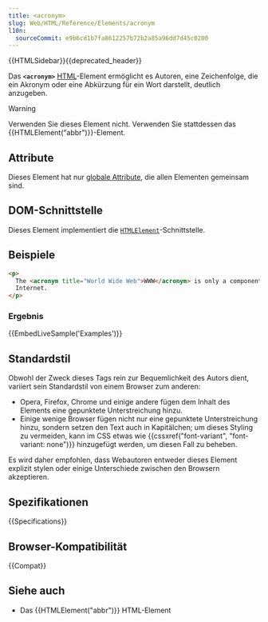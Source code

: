 ```yaml
---
title: <acronym>
slug: Web/HTML/Reference/Elements/acronym
l10n:
  sourceCommit: e9b6cd1b7fa8612257b72b2a85a96dd7d45c0200
---
```


{{HTMLSidebar}}{{deprecated_header}}

Das **`<acronym>`** [HTML](/de/docs/Web/HTML)-Element ermöglicht es Autoren, eine Zeichenfolge, die ein Akronym oder eine Abkürzung für ein Wort darstellt, deutlich anzugeben.

> [!WARNING]
> Verwenden Sie dieses Element nicht. Verwenden Sie stattdessen das {{HTMLElement("abbr")}}-Element.

## Attribute

Dieses Element hat nur [globale Attribute](/de/docs/Web/HTML/Reference/Global_attributes), die allen Elementen gemeinsam sind.

## DOM-Schnittstelle

Dieses Element implementiert die [`HTMLElement`](/de/docs/Web/API/HTMLElement)-Schnittstelle.

## Beispiele

```html
<p>
  The <acronym title="World Wide Web">WWW</acronym> is only a component of the
  Internet.
</p>
```

### Ergebnis

{{EmbedLiveSample('Examples')}}

## Standardstil

Obwohl der Zweck dieses Tags rein zur Bequemlichkeit des Autors dient, variiert sein Standardstil von einem Browser zum anderen:

- Opera, Firefox, Chrome und einige andere fügen dem Inhalt des Elements eine gepunktete Unterstreichung hinzu.
- Einige wenige Browser fügen nicht nur eine gepunktete Unterstreichung hinzu, sondern setzen den Text auch in Kapitälchen; um dieses Styling zu vermeiden, kann im CSS etwas wie {{cssxref("font-variant", "font-variant: none")}} hinzugefügt werden, um diesen Fall zu beheben.

Es wird daher empfohlen, dass Webautoren entweder dieses Element explizit stylen oder einige Unterschiede zwischen den Browsern akzeptieren.

<!-- ## Technische Zusammenfassung -->

## Spezifikationen

{{Specifications}}

## Browser-Kompatibilität

{{Compat}}

## Siehe auch

- Das {{HTMLElement("abbr")}} HTML-Element
